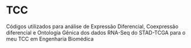 # TCC
Códigos utilizados para análise de Expressão Diferencial, Coexpressão diferencial e Ontologia Gênica dos dados RNA-Seq do STAD-TCGA para o meu TCC em Engenharia Biomédica
